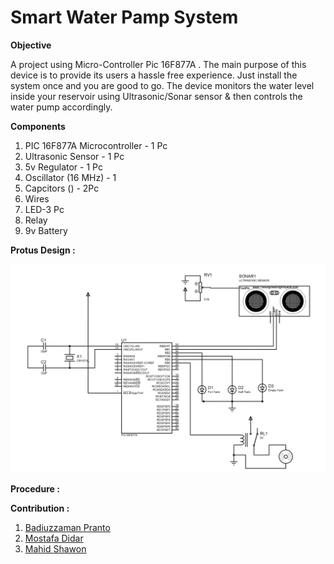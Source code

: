 # Smart Water Pamp System

**Objective**

A project using Micro-Controller Pic 16F877A . The main purpose of this device is to provide its users a hassle free experience. Just install the system once and you are good to go. The device monitors the water level inside your reservoir using Ultrasonic/Sonar sensor & then controls the water pump accordingly.


**Components**

1. PIC 16F877A Microcontroller - 1 Pc 
2. Ultrasonic Sensor - 1 Pc 
3. 5v Regulator - 1 Pc 
4. Oscillator (16 MHz) - 1
5. Capcitors () - 2Pc
6. Wires
7. LED-3 Pc
8. Relay
9. 9v Battery


**Protus Design :**

![Simulation](2.jpg)


**Procedure :**


**Contribution :**
1. [Badiuzzaman Pranto](https://github.com/prantoamt)
2. [Mostafa Didar](https://github.com/mossydidar)
3. [Mahid Shawon](https://github.com/MahidShawon)

